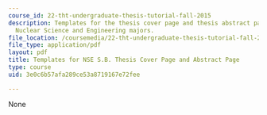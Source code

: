 ```yaml
---
course_id: 22-tht-undergraduate-thesis-tutorial-fall-2015
description: Templates for the thesis cover page and thesis abstract page for undergraduate
  Nuclear Science and Engineering majors.
file_location: /coursemedia/22-tht-undergraduate-thesis-tutorial-fall-2015/3e0c6b57afa289ce53a8719167e72fee_MIT22_THTF15_assn_cov_abs.pdf
file_type: application/pdf
layout: pdf
title: Templates for NSE S.B. Thesis Cover Page and Abstract Page
type: course
uid: 3e0c6b57afa289ce53a8719167e72fee

---
```

None